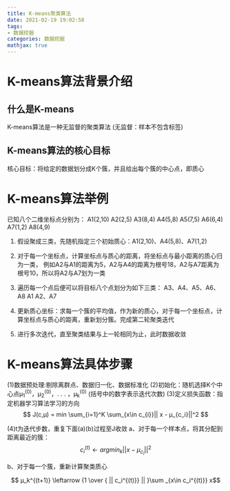 ```yaml
---
title: K-means聚类算法
date: 2021-02-19 19:02:58
tags: 
- 数据挖掘
categories: 数据挖掘
mathjax: true
---
```

# K-means算法背景介绍
## 什么是K-means
K-means算法是一种无监督的聚类算法
(无监督：样本不包含标签)
## K-means算法的核心目标
核心目标：将给定的数据划分成K个簇，并且给出每个簇的中心点，即质心
# K-means算法举例
已知八个二维坐标点分别为：
A1(2,10)
A2(2,5)
A3(8,4)
A4(5,8)
A5(7,5)
A6(6,4)
A7(1,2)
A8(4,9)
1. 假设聚成三类，先随机指定三个初始质心：A1(2,10)、A4(5,8)、A7(1,2)

2. 对于每一个坐标点，计算坐标点与质心的距离，将坐标点与最小距离的质心归为一类，
例如A2与A1的距离为5，A2与A4的距离为根号18，A2与A7距离为根号10，所以将A2与A7划为一类

3. 遍历每一个点后便可以将目标八个点划分为如下三类：
A3、A4、A5、A6、A8
A1
A2、A7

4. 更新质心坐标：求每一个簇的平均值，作为新的质心，对于每一个坐标点，计算坐标点与质心的距离，重新划分簇。完成第二轮聚类迭代

5. 进行多次迭代，直至聚类结果与上一轮相同为止，此时数据收敛

# K-means算法具体步骤
(1)数据预处理:剔除离群点、数据归一化、数据标准化
(2)初始化：随机选择K个中心点μ<sub>1</sub><sup>(0)</sup>，μ<sub>2</sub><sup>(0)</sup>，. . . ，μ<sub>k</sub><sup>(0)</sup>  (括号中的数字表示迭代次数)
(3)定义损失函数：指定机器学习算法学习的方向
$$ J(c,μ) = min \sum_{i=1}^K \sum_{x\in c_{i}}|| x - μ_{c_i}||^2 $$

(4)t为迭代步数，重复下面(a)(b)过程至J收敛
a、对于每一个样本点，将其分配到距离最近的簇：
$$ c_i^{(t)} \leftarrow argmin_k||x - μ_{c_i}||^2$$


b、对于每一个簇，重新计算聚类质心

$$ μ_k^{(t+1)} \leftarrow {1 \over { || c_i^{(t)}} || }\sum _{x\in c_i^{(t)}} x$$